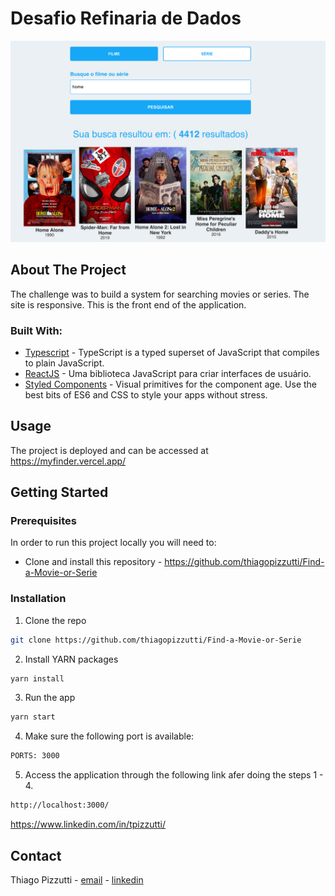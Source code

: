 # Desafio Refinaria de Dados

![Desafio Refinaria de Dados ](/public/application.png)

## About The Project

The challenge was to build a system for searching movies or series. The site is responsive. This is the front end of the application.

### Built With:

- [Typescript](https://www.typescriptlang.org/) - TypeScript is a typed superset of JavaScript that compiles to plain JavaScript.
- [ReactJS](https://pt-br.reactjs.org/) - Uma biblioteca JavaScript para criar interfaces de usuário.
- [Styled Components](https://styled-components.com/) - Visual primitives for the component age. Use the best bits of ES6 and CSS to style your apps without stress.

<!-- USAGE EXAMPLES -->
## Usage

The project is deployed and can be accessed at https://myfinder.vercel.app/

<!-- GETTING STARTED -->

## Getting Started

<!-- PLACEHOLDER FOR PROJECT OVERVIEW -->

### Prerequisites

In order to run this project locally you will need to:

- Clone and install this repository - https://github.com/thiagopizzutti/Find-a-Movie-or-Serie


### Installation

1. Clone the repo

```sh
git clone https://github.com/thiagopizzutti/Find-a-Movie-or-Serie
```

2. Install YARN packages

```sh
yarn install
```

3. Run the app

```sh
yarn start
```

4. Make sure the following port is available:

```sh
PORTS: 3000
```

5. Access the application through the following link afer doing the steps 1 - 4.

```sh
http://localhost:3000/
```
https://www.linkedin.com/in/tpizzutti/
<!-- CONTACT -->

## Contact

Thiago Pizzutti - [email](mailto:tpizzutti@gmail.com) - [linkedin](https://www.linkedin.com/in/tpizzutti/)
